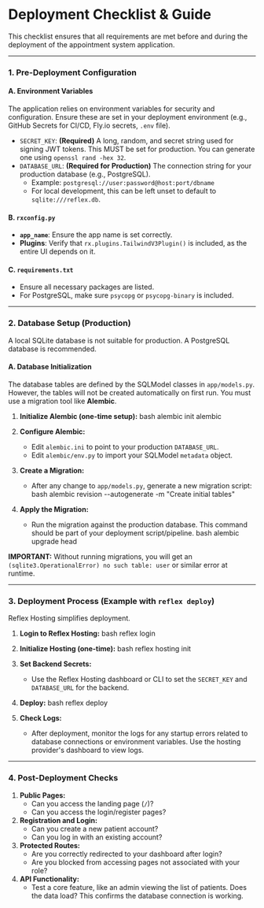 
# Deployment Checklist & Guide

This checklist ensures that all requirements are met before and during the deployment of the appointment system application.

---

### 1. Pre-Deployment Configuration

#### A. Environment Variables

The application relies on environment variables for security and configuration. Ensure these are set in your deployment environment (e.g., GitHub Secrets for CI/CD, Fly.io secrets, `.env` file).

-   `SECRET_KEY`: **(Required)** A long, random, and secret string used for signing JWT tokens. This MUST be set for production. You can generate one using `openssl rand -hex 32`.
-   `DATABASE_URL`: **(Required for Production)** The connection string for your production database (e.g., PostgreSQL).
    -   Example: `postgresql://user:password@host:port/dbname`
    -   For local development, this can be left unset to default to `sqlite:///reflex.db`.

#### B. `rxconfig.py`

-   **`app_name`**: Ensure the app name is set correctly.
-   **Plugins**: Verify that `rx.plugins.TailwindV3Plugin()` is included, as the entire UI depends on it.

#### C. `requirements.txt`

-   Ensure all necessary packages are listed.
-   For PostgreSQL, make sure `psycopg` or `psycopg-binary` is included.

---

### 2. Database Setup (Production)

A local SQLite database is not suitable for production. A PostgreSQL database is recommended.

#### A. Database Initialization

The database tables are defined by the SQLModel classes in `app/models.py`. However, the tables will not be created automatically on first run. You must use a migration tool like **Alembic**.

1.  **Initialize Alembic (one-time setup):**
    bash
    alembic init alembic
    
2.  **Configure Alembic:**
    -   Edit `alembic.ini` to point to your production `DATABASE_URL`.
    -   Edit `alembic/env.py` to import your SQLModel `metadata` object.
3.  **Create a Migration:**
    -   After any change to `app/models.py`, generate a new migration script:
    bash
    alembic revision --autogenerate -m "Create initial tables"
    
4.  **Apply the Migration:**
    -   Run the migration against the production database. This command should be part of your deployment script/pipeline.
    bash
    alembic upgrade head
    

**IMPORTANT:** Without running migrations, you will get an `(sqlite3.OperationalError) no such table: user` or similar error at runtime.

---

### 3. Deployment Process (Example with `reflex deploy`)

Reflex Hosting simplifies deployment.

1.  **Login to Reflex Hosting:**
    bash
    reflex login
    
2.  **Initialize Hosting (one-time):**
    bash
    reflex hosting init
    
3.  **Set Backend Secrets:**
    -   Use the Reflex Hosting dashboard or CLI to set the `SECRET_KEY` and `DATABASE_URL` for the backend.
4.  **Deploy:**
    bash
    reflex deploy
    
5.  **Check Logs:**
    -   After deployment, monitor the logs for any startup errors related to database connections or environment variables. Use the hosting provider's dashboard to view logs.

---

### 4. Post-Deployment Checks

1.  **Public Pages:**
    -   Can you access the landing page (`/`)?
    -   Can you access the login/register pages?
2.  **Registration and Login:**
    -   Can you create a new patient account?
    -   Can you log in with an existing account?
3.  **Protected Routes:**
    -   Are you correctly redirected to your dashboard after login?
    -   Are you blocked from accessing pages not associated with your role?
4.  **API Functionality:**
    -   Test a core feature, like an admin viewing the list of patients. Does the data load? This confirms the database connection is working.

